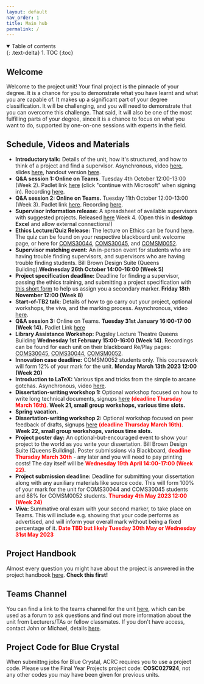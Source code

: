 ```yaml
---
layout: default
nav_order: 1
title: Main hub
permalink: /
---
```


<details open markdown="block">
<summary>
Table of contents
</summary>
{: .text-delta}
1. TOC
{:toc}
</details>

## Welcome

Welcome to the project unit! Your final project is the pinnacle of your degree.
It is a chance for you to demonstrate what you have learnt and what you are
capable of. It makes up a significant part of your degree classification. It
will be challenging, and you will need to demonstrate that you can overcome
this challenge. That said, it will also be one of the most fulfilling parts of
your degree, since it is a chance to focus on what you want to do, supported by
one-on-one sessions with experts in the field.

## Schedule, Videos and Materials

* **Introductory talk:** Details of the unit, how it's structured, and how to think of a project and find a supervisor. Asynchronous, video [here](https://web.microsoftstream.com/video/21775a82-b1d5-4189-9eb2-2ad7ca85c04c), slides [here](tb1-verbose.pdf), handout version [here](tb1-handout.pdf).
* **Q&A session 1: Online on Teams**. Tuesday 4th October 12:00-13:00 (Week 2). Padlet link [here](https://uob.padlet.org/michaelwray1/7s8gxe2exdxiqetc) (click "continue with Microsoft" when signing in). Recording [here](https://uob.sharepoint.com/:v:/t/grp-cs-individual-projects-2022/Ef2rcp6z2-dPlzKkdrF-RlUBbgKmvqzHkOuQe2K4fzPolw?e=P3Yl2R).
* **Q&A session 2: Online on Teams.** Tuesday 11th October 12:00-13:00 (Week 3). Padlet link [here](https://uob.padlet.org/michaelwray1/j876dynr971pxtkn). Recording [here](https://uob.sharepoint.com/:v:/t/grp-cs-individual-projects-2022/EQixO-1aA75PrTwuoETYdcQBGxB0W-X7lRoOJo-nUkOLtw?e=McbXxL).
* **Supervisor information release:** A spreadsheet of available supervisors with suggested projects. Released [here](https://uob-my.sharepoint.com/:x:/g/personal/fz19826_bristol_ac_uk/EWPVy8ttUt9EqjSR97u8B0wBZRkOmt8oJXYPeyX9mAHKkA) Week 4. (Open this in **desktop Excel** and allow external connections!)
* **Ethics Lecture/Quiz Release:** The lecture on Ethics can be found [here](https://uob-my.sharepoint.com/:v:/g/personal/mw1760_bristol_ac_uk/EWWRhVq2SEVCpMz8B0Dna0IBdtjxdtG7zP0CKzpobZ3ALQ?e=oxOxfr). The quiz can be found on your respective blackboard unit welcome page, or here for [COMS30044](https://www.ole.bris.ac.uk/webapps/blackboard/content/launchLink.jsp?course_id=_252952_1&tool_id=_5824_1&tool_type=TOOL&mode=view&mode=reset), [COMS30045](https://www.ole.bris.ac.uk/webapps/blackboard/content/launchLink.jsp?course_id=_252951_1&tool_id=_5824_1&tool_type=TOOL&mode=view&mode=reset), and [COMSM0052](https://www.ole.bris.ac.uk/webapps/blackboard/content/launchLink.jsp?course_id=_252905_1&tool_id=_5824_1&tool_type=TOOL&mode=view&mode=reset). 
* **Supervisor matching event:** An in-person event for students who are having trouble finding supervisors, and supervisors who are having trouble finding students. Bill Brown Design Suite (Queens Building).**Wednesday 26th October 14:00-16:00 (Week 5)**
* **Project specification deadline:** Deadline for finding a supervisor, passing the ethics training, and submitting a project specification with [this short form](https://forms.office.com/Pages/ResponsePage.aspx?id=MH_ksn3NTkql2rGM8aQVG1XIgcXxY4VKmVom51Cg1JBUQzhDVVRYTEhKQkFaSlNNNVAzVjJIUFU1Ti4u) to help us assign you a secondary marker. **Friday 18th November 12:00 (Week 8)** 
* **Start-of-TB2 talk:** Details of how to go carry out your project, optional workshops, the viva, and the marking process. Asynchronous, video [here](https://uob-my.sharepoint.com/:v:/g/personal/mw1760_bristol_ac_uk/EdIpeT0j8EJCv82wVcju0_oBs0wbX9FNW-kKWEcl8RE8eA?e=K8KpCN).
* **Q&A session 3:** Online on Teams. **Tuesday 31st January 16:00-17:00 (Week 14).** Padlet Link [here](https://uob.padlet.org/michaelwray1/t6o997uy3f7wriem)
* **Library Assistance Workshop:** Pugsley Lecture Theatre Queens Building **Wednesday 1st February 15:00-16:00 (Week 14)**. Recordings can be found for each unit on their blackboard Re/Play pages: [COMS30045](https://www.ole.bris.ac.uk/webapps/blackboard/content/launchLink.jsp?course_id=_252951_1&tool_id=_5824_1&tool_type=TOOL&mode=cpview&mode=reset), [COMS30044](https://www.ole.bris.ac.uk/webapps/blackboard/content/listContentEditable.jsp?content_id=_7084786_1&course_id=_252952_1), [COMSM0052](https://www.ole.bris.ac.uk/webapps/blackboard/content/launchLink.jsp?course_id=_252905_1&tool_id=_5824_1&tool_type=TOOL&mode=cpview&mode=reset).
* **Innovation case deadline:** COMSM0052 students only. This coursework will form 12% of your mark for the unit. **Monday March 13th 2023 12:00 (Week 20)**
* **Introduction to LaTeX:** Various tips and tricks from the simple to arcane gotchas. Asynchronous, video [here](https://web.microsoftstream.com/video/ff83cc49-acd5-4ca1-b1b2-b01576f2e0ed).
* **Dissertation-writing workshop 1:** Optional workshop focused on how to write long technical documents, signups [here](https://forms.office.com/pages/responsepage.aspx?id=MH_ksn3NTkql2rGM8aQVG14OckdYwkZEgG8T9IEI_AJUN05NRlFEMzU1UldZMUUyUlhBODUzVDhPQiQlQCNjPTEkJUAjdD1n) <span style="color:red">**(deadline Thursday March 16th)**</span>. **Week 21, small group workshops, various time slots.**
* **Spring vacation.**
* **Dissertation-writing workshop 2:** Optional workshop focused on peer feedback of drafts, signups [here](https://forms.office.com/pages/responsepage.aspx?id=MH_ksn3NTkql2rGM8aQVG14OckdYwkZEgG8T9IEI_AJUN05NRlFEMzU1UldZMUUyUlhBODUzVDhPQiQlQCNjPTEkJUAjdD1n) <span style="color:red">**(deadline Thursday March 16th)**</span>. **Week 22, small group workshops, various time slots.**
* **Project poster day:** An optional-but-encouraged event to show your project to the world as you write your dissertation. Bill Brown Design Suite (Queens Building). Poster submissions via Blackboard, <span style="color:red">**deadline Thursday March 30th**</span> - any later and you will need to pay printing costs! The day itself will be <span style="color:red">**Wednesday 19th April 14:00-17:00 (Week 22)**</span>.
* **Project submission deadline:** Deadline for submitting your dissertation along with any auxiliary materials like source code. This will form 100% of your mark for the unit for COMS30044 and COMS30045 students and 88% for COMSM0052 students. <span style="color:red">**Thursday 4th May 2023 12:00 (Week 24)** </span>
* **Viva:** Summative oral exam with your second marker, to take place on Teams. This will include e.g. showing that your code performs as advertised, and will inform your overall mark without being a fixed percentage of it. <span style="color:red">**Date TBD but likely Tuesday 30th May or Wednesday 31st May 2023** </span>

## Project Handbook

Almost every question you might have about the project is answered in
the project handbook [here](../2022_23_Project_handbook.pdf). **Check this first!**

## Teams Channel

You can find a link to the teams channel for the unit
[here](https://teams.microsoft.com/l/team/19%3aSst-jrlaXQ1z1D17zowx-nSBNGlf87ZrtTPLpl2mHEo1%40thread.tacv2/conversations?groupId=ac697083-81ce-41c7-b24d-208e0b33095b&tenantId=b2e47f30-cd7d-4a4e-a5da-b18cf1a4151b),
which can be used as a forum to ask questions and find out more information
about the unit from Lecturers/TAs or fellow classmates.
If you don't have access, contact John or Michael, details [here](/contact).


## Project Code for Blue Crystal

When submittng jobs for Blue Crystal, ACRC requires you to use a project code. Please use the Final Year Projects project code: **COSC027924**, not any other codes you may have been given for previous units.
